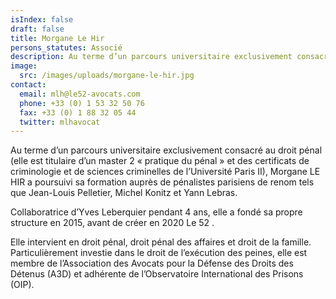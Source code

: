```yaml
---
isIndex: false
draft: false
title: Morgane Le Hir
persons_statutes: Associé
description: Au terme d’un parcours universitaire exclusivement consacré au droit pénal (elle est titulaire d’un master 2 « pratique du pénal » et des certificats de criminologie et de sciences criminelles de l’Université Paris II), Morgane LE HIR a poursuivi sa formation auprès de pénalistes parisiens de renom tels que Jean-Louis Pelletier, Michel Konitz et Yann Lebras.
image:
  src: /images/uploads/morgane-le-hir.jpg
contact:
  email: mlh@le52-avocats.com
  phone: +33 (0) 1 53 32 50 76
  fax: +33 (0) 1 88 32 05 44
  twitter: mlhavocat
---
```

Au terme d’un parcours universitaire exclusivement consacré au droit pénal (elle est titulaire d’un master 2 « pratique du pénal » et des certificats de criminologie et de sciences criminelles de l’Université Paris II), Morgane LE HIR a poursuivi sa formation auprès de pénalistes parisiens de renom tels que Jean-Louis Pelletier, Michel Konitz et Yann Lebras.


Collaboratrice d’Yves Leberquier pendant 4 ans, elle a fondé sa propre structure en 2015, avant de créer en 2020 Le 52 .

Elle intervient en droit pénal, droit pénal des affaires et droit de la famille.
Particulièrement investie dans le droit de l’exécution des peines, elle est membre de l’Association des Avocats pour la Défense des Droits des Détenus (A3D) et adhérente de l’Observatoire International des Prisons (OIP).